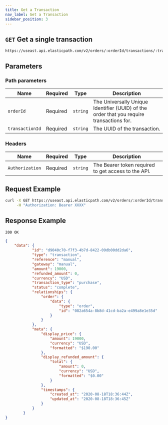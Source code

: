 ```yaml
---
title: Get a Transaction
nav_label: Get a Transaction
sidebar_position: 3
---
```


## `GET` Get a single transaction

```http
https://useast.api.elasticpath.com/v2/orders/:orderId/transactions/:transctionId
```

## Parameters

### Path parameters

| Name | Required | Type | Description |
| --- | --- | --- | --- |
| `orderId` | Required | `string` | The Universally Unique Identifier (UUID) of the order that you require transactions for. |
| `transactionId` | Required | `string` | The UUID of the transaction. |

### Headers

| Name | Required | Type | Description |
| --- | --- | --- | --- |
| `Authorization` | Required | `string` | The Bearer token required to get access to the API. |

## Request Example

```bash
curl -X GET https://useast.api.elasticpath.com/v2/orders/:orderId/transactions/:transctionId \
     -H "Authorization: Bearer XXXX"
```

## Response Example

`200 OK`

```json
{
    "data": {
            "id": "d9040c70-f7f3-4b7d-8422-09db00dd2da6",
            "type": "transaction",
            "reference": "manual",
            "gateway": "manual",
            "amount": 19000,
            "refunded_amount": 0,
            "currency": "USD",
            "transaction_type": "purchase",
            "status": "complete",
            "relationships": {
                "order": {
                    "data": {
                        "type": "order",
                        "id": "082a654a-8b8d-41cd-ba2a-e499a8e1e35d"
                    }
                }
            },
            "meta": {
                "display_price": {
                    "amount": 19000,
                    "currency": "USD",
                    "formatted": "$190.00"
                },
                "display_refunded_amount": {
                    "total": {
                        "amount": 0,
                        "currency": "USD",
                        "formatted": "$0.00"
                    }
                },
                "timestamps": {
                    "created_at": "2020-08-18T18:36:44Z",
                    "updated_at": "2020-08-18T18:36:45Z"
                }
            }
        }
}
```
